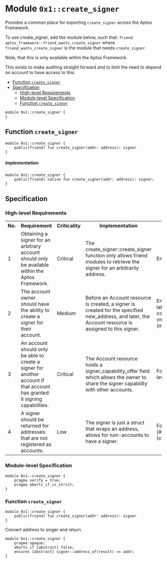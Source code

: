
<a id="0x1_create_signer"></a>

# Module `0x1::create_signer`

Provides a common place for exporting `create_signer` across the Aptos Framework.

To use create_signer, add the module below, such that:
`friend aptos_framework::friend_wants_create_signer`
where `friend_wants_create_signer` is the module that needs `create_signer`.

Note, that this is only available within the Aptos Framework.

This exists to make auditing straight forward and to limit the need to depend
on account to have access to this.


-  [Function `create_signer`](#0x1_create_signer_create_signer)
-  [Specification](#@Specification_0)
    -  [High-level Requirements](#high-level-req)
    -  [Module-level Specification](#module-level-spec)
    -  [Function `create_signer`](#@Specification_0_create_signer)


```move
module 0x1::create_signer {
}
```


<a id="0x1_create_signer_create_signer"></a>

## Function `create_signer`



```move
module 0x1::create_signer {
    public(friend) fun create_signer(addr: address): signer
}
```


##### Implementation


```move
module 0x1::create_signer {
    public(friend) native fun create_signer(addr: address): signer;
}
```


<a id="@Specification_0"></a>

## Specification




<a id="high-level-req"></a>

### High-level Requirements

<table>
<tr>
<th>No.</th><th>Requirement</th><th>Criticality</th><th>Implementation</th><th>Enforcement</th>
</tr>

<tr>
<td>1</td>
<td>Obtaining a signer for an arbitrary account should only be available within the Aptos Framework.</td>
<td>Critical</td>
<td>The create_signer::create_signer function only allows friend modules to retrieve the signer for an arbitrarily address.</td>
<td>Enforced through function visibility.</td>
</tr>

<tr>
<td>2</td>
<td>The account owner should have the ability to create a signer for their account.</td>
<td>Medium</td>
<td>Before an Account resource is created, a signer is created for the specified new_address, and later, the Account resource is assigned to this signer.</td>
<td>Enforced by the [https://github.com/aptos&#45;labs/aptos&#45;core/blob/main/third_party/move/move&#45;vm/types/src/values/values_impl.rs#L1129](move vm).</td>
</tr>

<tr>
<td>3</td>
<td>An account should only be able to create a signer for another account if that account has granted it signing capabilities.</td>
<td>Critical</td>
<td>The Account resource holds a signer_capability_offer field which allows the owner to share the signer capability with other accounts.</td>
<td>Formally verified via [account.md#high&#45;level&#45;spec&#45;3](AccountContainsAddr).</td>
</tr>

<tr>
<td>4</td>
<td>A signer should be returned for addresses that are not registered as accounts.</td>
<td>Low</td>
<td>The signer is just a struct that wraps an address, allows for non&#45;accounts to have a signer.</td>
<td>Formally verified via [#0x1_create_signer_create_signer](create_signer).</td>
</tr>

</table>




<a id="module-level-spec"></a>

### Module-level Specification


```move
module 0x1::create_signer {
    pragma verify = true;
    pragma aborts_if_is_strict;
}
```


<a id="@Specification_0_create_signer"></a>

### Function `create_signer`


```move
module 0x1::create_signer {
    public(friend) fun create_signer(addr: address): signer
}
```

Convert address to singer and return.


```move
module 0x1::create_signer {
    pragma opaque;
    aborts_if [abstract] false;
    ensures [abstract] signer::address_of(result) == addr;
}
```
